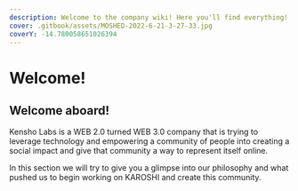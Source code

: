 ```yaml
---
description: Welcome to the company wiki! Here you'll find everything!
cover: .gitbook/assets/MOSHED-2022-6-21-3-27-33.jpg
coverY: -14.780058651026394
---
```


# Welcome!

## Welcome aboard!

Kensho Labs is a WEB 2.0 turned WEB 3.0 company that is trying to leverage technology and empowering a community of people into creating a social impact and give that community a way to represent itself online.

In this section we will try to give you a glimpse into our philosophy and what pushed us to begin working on KAROSHI and create this community.
